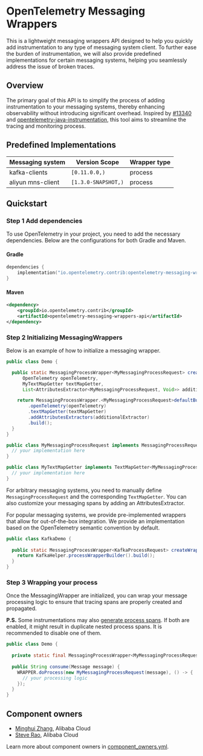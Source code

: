 # OpenTelemetry Messaging Wrappers

This is a lightweight messaging wrappers API designed to help you quickly add instrumentation to any
type of messaging system client. To further ease the burden of instrumentation, we will also provide
predefined implementations for certain messaging systems, helping you seamlessly address the issue 
of broken traces.

## Overview

The primary goal of this API is to simplify the process of adding instrumentation to your messaging 
systems, thereby enhancing observability without introducing significant overhead. Inspired by 
[#13340](https://github.com/open-telemetry/opentelemetry-java-instrumentation/issues/13340) and 
[opentelemetry-java-instrumentation](https://github.com/open-telemetry/opentelemetry-java-instrumentation/blob/main/instrumentation-api-incubator/src/main/java/io/opentelemetry/instrumentation/api/incubator/semconv/messaging/MessagingAttributesExtractor.java), 
this tool aims to streamline the tracing and monitoring process.

## Predefined Implementations

| Messaging system  | Version Scope       | Wrapper type |
|-------------------|---------------------|--------------|
| kafka-clients     | `[0.11.0.0,)`       | process      |
| aliyun mns-client | `[1.3.0-SNAPSHOT,)` | process      |

## Quickstart

### Step 1 Add dependencies

To use OpenTelemetry in your project, you need to add the necessary dependencies. Below are the configurations for both
Gradle and Maven.

#### Gradle

```kotlin
dependencies {
    implementation("io.opentelemetry.contrib:opentelemetry-messaging-wrappers-api")
}
```

#### Maven

```xml
<dependency>
    <groupId>io.opentelemetry.contrib</groupId>
    <artifactId>opentelemetry-messaging-wrappers-api</artifactId>
</dependency>
```

### Step 2 Initializing MessagingWrappers

Below is an example of how to initialize a messaging wrapper.

```java
public class Demo {

  public static MessagingProcessWrapper<MyMessagingProcessRequest> createWrapper(
      OpenTelemetry openTelemetry,
      MyTextMapGetter textMapGetter,
      List<AttributesExtractor<MyMessagingProcessRequest, Void>> additionalExtractor) {

    return MessagingProcessWrapper.<MyMessagingProcessRequest>defaultBuilder()
        .openTelemetry(openTelemetry)
        .textMapGetter(textMapGetter)
        .addAttributesExtractors(additionalExtractor)
        .build();
  }
}

public class MyMessagingProcessRequest implements MessagingProcessRequest {
  // your implementation here
}

public class MyTextMapGetter implements TextMapGetter<MyMessagingProcessRequest> {
  // your implementation here
}
```

For arbitrary messaging systems, you need to manually define `MessagingProcessRequest` and the corresponding `TextMapGetter`.
You can also customize your messaging spans by adding an AttributesExtractor.

For popular messaging systems, we provide pre-implemented wrappers that allow for out-of-the-box integration. We provide
an implementation based on the OpenTelemetry semantic convention by default.

```java
public class KafkaDemo {
  
  public static MessagingProcessWrapper<KafkaProcessRequest> createWrapper() {
    return KafkaHelper.processWrapperBuilder().build();
  }
}
```

### Step 3 Wrapping your process

Once the MessagingWrapper are initialized, you can wrap your message processing logic to ensure that tracing spans are
properly created and propagated.

**P.S.** Some instrumentations may also [generate process spans](https://github.com/open-telemetry/opentelemetry-java-instrumentation/blob/main/docs/supported-libraries.md).
If both are enabled, it might result in duplicate nested process spans. It is recommended to disable one of them.

```java
public class Demo {
  
  private static final MessagingProcessWrapper<MyMessagingProcessRequest> WRAPPER = createWrapper();
  
  public String consume(Message message) {
    WRAPPER.doProcess(new MyMessagingProcessRequest(message), () -> {
      // your processing logic
    });
  }
}
```

## Component owners

- [Minghui Zhang](https://github.com/Cirilla-zmh), Alibaba Cloud
- [Steve Rao](https://github.com/steverao), Alibaba Cloud

Learn more about component owners in [component_owners.yml](../.github/component_owners.yml).
